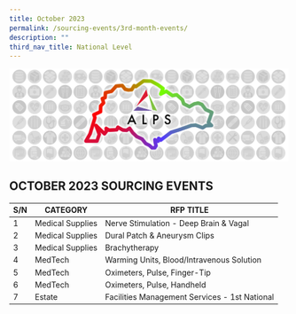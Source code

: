 ```yaml
---
title: October 2023
permalink: /sourcing-events/3rd-month-events/
description: ""
third_nav_title: National Level
---
```

![](/images/alps_sourcing_events_national_1920x640_clear.png)

## OCTOBER 2023 SOURCING EVENTS

| S/N | CATEGORY | RFP TITLE |
| -------- | -------- | -------- |
|	1	|	Medical Supplies	|	Nerve Stimulation - Deep Brain & Vagal	|
|	2	|	Medical Supplies	|	Dural Patch & Aneurysm Clips	|
|	3	|	Medical Supplies	|	Brachytherapy	|
|	4	|	MedTech	|	Warming Units, Blood/Intravenous Solution	|
|	5	|	MedTech	|	Oximeters, Pulse, Finger-Tip	|
|	6	|	MedTech	|	Oximeters, Pulse, Handheld	|
|	7	|	Estate	|	Facilities Management Services - 1st National	|